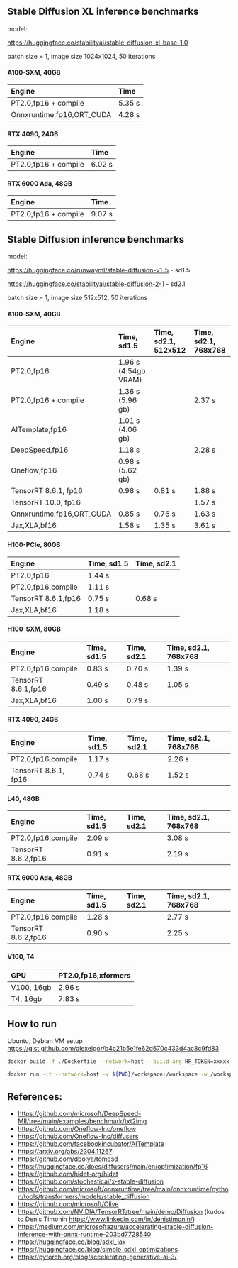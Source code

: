 ## Stable Diffusion XL inference benchmarks

model: 

https://huggingface.co/stabilityai/stable-diffusion-xl-base-1.0

batch size = 1, image size 1024x1024, 50 iterations

#### A100-SXM, 40GB
| Engine                      | Time                  | 
| :---                        | :---                  |
| PT2.0,fp16 + compile        | 5.35 s                |
| Onnxruntime,fp16,ORT_CUDA   | 4.28 s                |

#### RTX 4090, 24GB
| Engine                      | Time                  | 
| :---                        | :---                  |
| PT2.0,fp16 + compile        | 6.02 s                |

#### RTX 6000 Ada, 48GB
| Engine                      | Time                  | 
| :---                        | :---                  |
| PT2.0,fp16 + compile        | 9.07 s                |

## Stable Diffusion inference benchmarks

model: 

https://huggingface.co/runwayml/stable-diffusion-v1-5 - sd1.5

https://huggingface.co/stabilityai/stable-diffusion-2-1 - sd2.1

batch size = 1, image size 512x512, 50 iterations

#### A100-SXM, 40GB
| Engine                     | Time, sd1.5           | Time, sd2.1, 512x512  | Time, sd2.1, 768x768  | 
| :---                       | :---                  | :---                  | :---                  |
| PT2.0,fp16                 | 1.96 s (4.54gb VRAM)  |                       |                       |
| PT2.0,fp16 + compile       | 1.36 s (5.96 gb)      |                       | 2.37 s                |
| AITemplate,fp16            | 1.01 s (4.06 gb)      |                       |                       |
| DeepSpeed,fp16             | 1.18 s                |                       | 2.28 s                |
| Oneflow,fp16               | 0.98 s (5.62 gb)      |                       |                       |
| TensorRT 8.6.1, fp16       | 0.98 s                | 0.81 s                | 1.88 s                |
| TensorRT 10.0, fp16        |                       |                       | 1.57 s                |
| Onnxruntime,fp16,ORT_CUDA  | 0.85 s                | 0.76 s                | 1.63 s                |
| Jax,XLA,bf16               | 1.58 s                | 1.35 s                | 3.61 s                |

#### H100-PCIe, 80GB

| Engine                 | Time, sd1.5           | Time, sd2.1           | 
| :---                   | :---                  | :---                  |
| PT2.0,fp16             | 1.44 s                |                       |
| PT2.0,fp16,compile     | 1.11 s                |                       |
| TensorRT 8.6.1,fp16    | 0.75 s                | 0.68 s                |
| Jax,XLA,bf16           | 1.18 s                |                       |

#### H100-SXM, 80GB
| Engine                 | Time, sd1.5           | Time, sd2.1           | Time, sd2.1, 768x768  | 
| :---                   | :---                  | :---                  | :---                  |
| PT2.0,fp16,compile     | 0.83 s                | 0.70 s                | 1.39 s                |
| TensorRT 8.6.1,fp16    | 0.49 s                | 0.48 s                | 1.05 s                |
| Jax,XLA,bf16           | 1.00 s                | 0.79 s                |                       |

#### RTX 4090, 24GB
| Engine                 | Time, sd1.5           | Time, sd2.1           | Time, sd2.1, 768x768  | 
| :---                   | :---                  | :---                  | :---                  |
| PT2.0,fp16,compile     | 1.17 s                |                       | 2.26 s                |
| TensorRT 8.6.1, fp16   | 0.74 s                | 0.68 s                | 1.52 s               |

#### L40, 48GB
| Engine                 | Time, sd1.5           | Time, sd2.1           | Time, sd2.1, 768x768  | 
| :---                   | :---                  | :---                  | :---                  |
| PT2.0,fp16,compile     | 2.09 s                |                       | 3.08 s                |
| TensorRT 8.6.2,fp16    | 0.91 s                |                       | 2.19 s                |

#### RTX 6000 Ada, 48GB
| Engine                 | Time, sd1.5           | Time, sd2.1           | Time, sd2.1, 768x768  | 
| :---                   | :---                  | :---                  | :---                  |
| PT2.0,fp16,compile     | 1.28 s                |                       | 2.77 s                |
| TensorRT 8.6.2,fp16    | 0.90 s                |                       | 2.25 s                |

#### V100, T4
| GPU                    | PT2.0,fp16,xformers   | 
| :---                   | :---                  | 
| V100, 16gb             | 2.96 s                | 
| T4, 16gb               | 7.83 s                | 

## How to run
Ubuntu, Debian VM setup https://gist.github.com/alexeigor/b4c21b5e1fe62d670c433d4ac8c9fd83
```bash
docker build -f ./Dockerfile --network=host --build-arg HF_TOKEN=xxxxx -t test_pt .
```

```bash
docker run -it --network=host -v ${PWD}/workspace:/workspace -w /workspace --gpus all --ipc=host --ulimit memlock=-1 --ulimit stack=67108864 test_engine
```

## References:
- https://github.com/microsoft/DeepSpeed-MII/tree/main/examples/benchmark/txt2img
- https://github.com/Oneflow-Inc/oneflow
- https://github.com/Oneflow-Inc/diffusers
- https://github.com/facebookincubator/AITemplate
- https://arxiv.org/abs/2304.11267
- https://github.com/dbolya/tomesd
- https://huggingface.co/docs/diffusers/main/en/optimization/fp16
- https://github.com/hidet-org/hidet
- https://github.com/stochasticai/x-stable-diffusion
- https://github.com/microsoft/onnxruntime/tree/main/onnxruntime/python/tools/transformers/models/stable_diffusion
- https://github.com/microsoft/Olive
- https://github.com/NVIDIA/TensorRT/tree/main/demo/Diffusion (kudos to Denis Timonin https://www.linkedin.com/in/denistimonin/)
- https://medium.com/microsoftazure/accelerating-stable-diffusion-inference-with-onnx-runtime-203bd7728540
- https://huggingface.co/blog/sdxl_jax
- https://huggingface.co/blog/simple_sdxl_optimizations
- https://pytorch.org/blog/accelerating-generative-ai-3/


